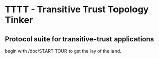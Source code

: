 # TTTT - Transitive Trust Topology Tinker
## Protocol suite for transitive-trust applications

begin with /doc/START-TOUR to get the lay of the land.